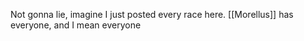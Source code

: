 Not gonna lie, imagine I just posted every race here. [[Morellus]] has everyone, and I mean everyone